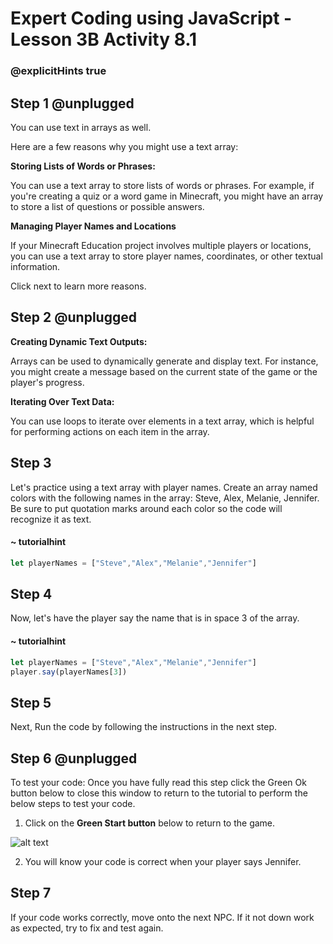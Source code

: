 # Expert Coding using JavaScript - Lesson 3B Activity 8.1

### @explicitHints true

## Step 1 @unplugged
You can use text in arrays as well.  

Here are a few reasons why you might use a text array:

**Storing Lists of Words or Phrases:**

You can use a text array to store lists of words or phrases. For example, if you're creating a quiz or a word game in Minecraft, you might have an array to store a list of questions or possible answers.

**Managing Player Names and Locations**

If your Minecraft Education project involves multiple players or locations, you can use a text array to store player names, coordinates, or other textual information.

Click next to learn more reasons. 

## Step 2 @unplugged

**Creating Dynamic Text Outputs:**

Arrays can be used to dynamically generate and display text. For instance, you might create a message based on the current state of the game or the player's progress.

**Iterating Over Text Data:**

You can use loops to iterate over elements in a text array, which is helpful for performing actions on each item in the array.



## Step 3

Let's practice using a text array with player names. 
Create an array named colors with the following names in the array: Steve, Alex, Melanie, Jennifer. Be sure to put quotation marks around each color so the code will recognize it as text.

#### ~ tutorialhint

```javascript
let playerNames = ["Steve","Alex","Melanie","Jennifer"]
```


## Step 4
Now, let's have the player say the name that is in space 3 of the array. 

#### ~ tutorialhint

```javascript
let playerNames = ["Steve","Alex","Melanie","Jennifer"]
player.say(playerNames[3])
```

## Step 5
Next, Run the code by following the instructions in the next step.


## Step 6 @unplugged
To test your code:
Once you have fully read this step click the Green Ok button below to close this window to return to the tutorial to perform the below steps to test your code.

1. Click on the **Green Start button** below to return to the game.



![alt text](https://expertjs.codingcredentials.com/Lesson1/1.1/1.JPG?raw=true  "Start")

2.  You will know your code is correct when your player says Jennifer. 



## Step 7
 If your code works correctly, move onto the next NPC. 
 If it not down work as expected, try to fix and test again.